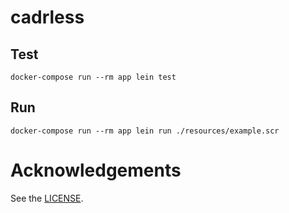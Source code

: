 # cadrless

## Test

`docker-compose run --rm app lein test`

## Run

`docker-compose run --rm app lein run ./resources/example.scr`

# Acknowledgements

See the [LICENSE](LICENSE).
